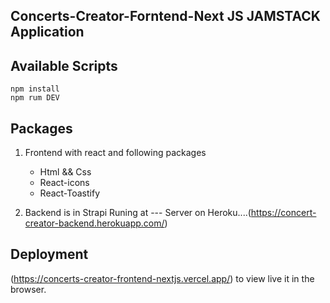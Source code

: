 ## Concerts-Creator-Forntend-Next JS JAMSTACK Application

## Available Scripts

```
npm install
npm rum DEV
```

## Packages

1. Frontend with react and following packages

   - Html && Css
   - React-icons
   - React-Toastify

2. Backend is in Strapi
   Runing at ---
   Server on Heroku....(https://concert-creator-backend.herokuapp.com/)

## Deployment

(https://concerts-creator-frontend-nextjs.vercel.app/) to view live it in the browser.
